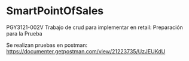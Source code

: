 # SmartPointOfSales
PGY3121-002V Trabajo de crud para implementar en retail: Preparación para la Prueba 

Se realizan pruebas en postman:
https://documenter.getpostman.com/view/21223735/UzJEUKdU
